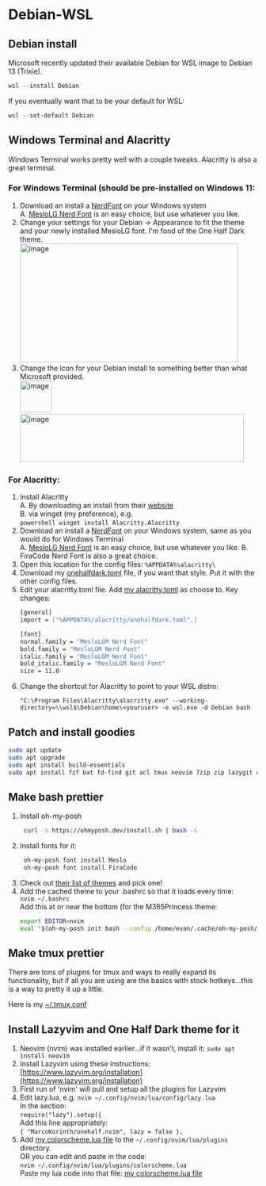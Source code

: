 # Debian-WSL

## Debian install

Microsoft recently updated their available Debian for WSL image to Debian 13 (Trixie).

```powershell
wsl --install Debian
```

If you eventually want that to be your default for WSL:
```powershell
wsl --set-default Debian
```

## Windows Terminal and Alacritty

Windows Terminal works pretty well with a couple tweaks.  Alacritty is also a great terminal.  

### For Windows Terminal (should be pre-installed on Windows 11:
1. Download an install a [NerdFont](https://www.nerdfonts.com/) on your Windows system<br>
   A. [MesloLG Nerd Font](https://github.com/ryanoasis/nerd-fonts/releases/download/v3.4.0/Meslo.zip) is an easy choice, but use whatever you like.
2. Change your settings for your Debian -> Appearance to fit the theme and your newly installed MesloLG font. I'm fond of the One Half Dark theme.<br>
    <img width="440" height="240" alt="image" src="https://github.com/user-attachments/assets/a4bb11ce-a4db-49da-b734-1cfdbe125285" />
3. Change the icon for your Debian install to something better than what Microsoft provided.<br>
    <img width="64" height="64" alt="image" src="https://github.com/user-attachments/assets/723c63da-56b3-4693-be9f-2f0687878129" /> <br>
    <img width="452" height="97" alt="image" src="https://github.com/user-attachments/assets/ccdd2df1-2061-459f-b1eb-e7fe69a7d67a" />

### For Alacritty:
1. Install Alacritty<br>
   A. By downloading an install from their [website](https://alacritty.org/) <br>
   B. via winget (my preference), e.g. <br>
       ```powershell
       winget install Alacritty.Alacritty
       ```
2. Download an install a [NerdFont](https://www.nerdfonts.com/) on your Windows system, same as you would do for Windows Terminal<br>
   A. [MesloLG Nerd Font](https://github.com/ryanoasis/nerd-fonts/releases/download/v3.4.0/Meslo.zip) is an easy choice, but use whatever you like.
   B. FiraCode Nerd Font is also a great choice.
4. Open this location for the config files: ```%APPDATA%\alacritty\```
5. Download my [onehalfdark.toml](https://github.com/unconfused/Debian-WSL/blob/main/onehalfdark.toml) file, if you want that style.  Put it with the other config files.
6. Edit your alacritty.toml file. Add [my alacritty.toml](https://github.com/unconfused/Debian-WSL/blob/main/alacritty.toml) as choose to.  Key changes: <br>
    ```bash
    [general]
    import = ["%APPDATA%/alacritty/onehalfdark.toml",]

    [font]
    normal.family = "MesloLGM Nerd Font"
    bold.family = "MesloLGM Nerd Font"
    italic.family = "MesloLGM Nerd Font"
    bold_italic.family = "MesloLGM Nerd Font"
    size = 11.0
    ```
7. Change the shortcut for Alacritty to point to your WSL distro: <br>
    ```
    "C:\Program Files\Alacritty\alacritty.exe" --working-directory=\\wsl$\Debian\home\<youruser> -e wsl.exe -d Debian bash
    ```


## Patch and install goodies

```bash
sudo apt update
sudo apt upgrade
sudo apt install build-essentials
sudo apt install fzf bat fd-find git acl tmux neovim 7zip zip lazygit curl wget fontconfig ripgrep tree-sitter ghostscript tree 
```

## Make bash prettier

1. Install oh-my-posh <br>
     ```bash
      curl -s https://ohmyposh.dev/install.sh | bash -s
     ```
2. Install fonts for it:<br>
     ```bash
      oh-my-posh font install Meslo
      oh-my-posh font install FiraCode
     ```
3. Check out [their list of themes](https://ohmyposh.dev/docs/themes) and pick one!
4. Add the cached theme to your .bashrc so that it loads every time: <br>
    ```nvim ~/.bashrc``` <br>
   Add this at or near the bottom (for the M365Princess theme:
    ```bash
    export EDITOR=nvim
    eval "$(oh-my-posh init bash --config /home/evan/.cache/oh-my-posh/themes/M365Princess.omp.json)"
    ``` 

## Make tmux prettier

There are tons of plugins for tmux and ways to really expand its functionality, but if all you are using are the basics with stock hotkeys...this is a way to pretty it up a little.

Here is my [~/.tmux.conf](https://github.com/unconfused/Debian-WSL/blob/main/.tmux.conf)


## Install Lazyvim and One Half Dark theme for it

1. Neovim (nvim) was installed earlier...if it wasn't, install it:  ```sudo apt install neovim```
2. Install Lazyvim using these instructions:  [https://www.lazyvim.org/installation](https://www.lazyvim.org/installation)
3. First run of 'nvim' will pull and setup all the plugins for Lazyvim
4. Edit lazy.lua, e.g. ```nvim ~/.config/nvim/lua/config/lazy.lua``` <br>
    In the section:<br>
         ```require("lazy").setup({```<br>
    Add this line appropriately:<br>
         ```{ "MarcoKorinth/onehalf.nvim", lazy = false },```
5. Add [my colorscheme.lua file](https://github.com/unconfused/Debian-WSL/blob/main/colorscheme.lua) to the ```~/.config/nvim/lua/plugins``` directory. <br>
    OR you can edit and paste in the code: <br>
        ```nvim ~/.config/nvim/lua/plugins/colorscheme.lua``` <br>
    Paste my lua code into that file:
        [my colorscheme.lua file](https://github.com/unconfused/Debian-WSL/blob/main/colorscheme.lua) 

